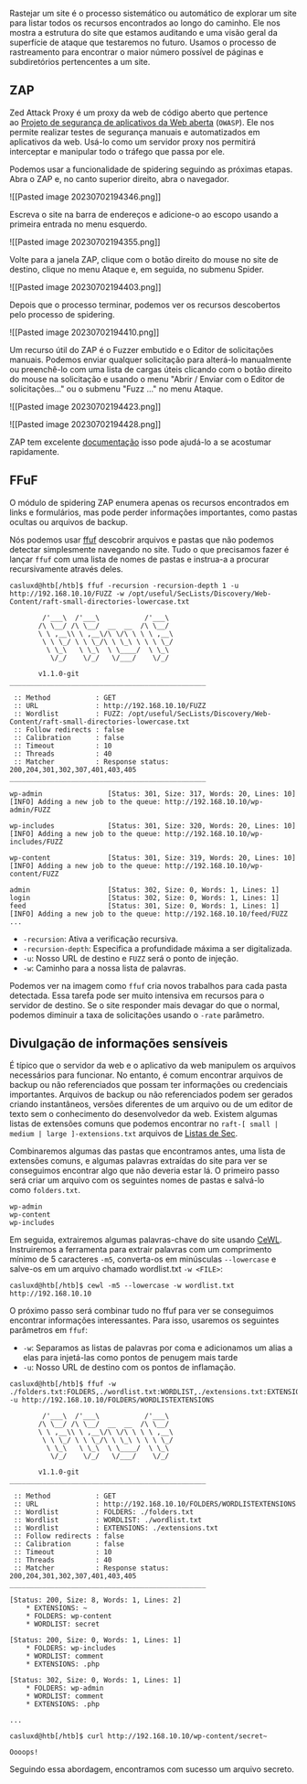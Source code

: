 Rastejar um site é o processo sistemático ou automático de explorar um site para listar todos os recursos encontrados ao longo do caminho. Ele nos mostra a estrutura do site que estamos auditando e uma visão geral da superfície de ataque que testaremos no futuro. Usamos o processo de rastreamento para encontrar o maior número possível de páginas e subdiretórios pertencentes a um site.

## ZAP

Zed Attack Proxy é um proxy da web de código aberto que pertence ao [Projeto de segurança de aplicativos da Web aberta](https://owasp.org/) (`OWASP`). Ele nos permite realizar testes de segurança manuais e automatizados em aplicativos da web. Usá-lo como um servidor proxy nos permitirá interceptar e manipular todo o tráfego que passa por ele.

Podemos usar a funcionalidade de spidering seguindo as próximas etapas. Abra o ZAP e, no canto superior direito, abra o navegador.

![[Pasted image 20230702194346.png]]

Escreva o site na barra de endereços e adicione-o ao escopo usando a primeira entrada no menu esquerdo.

![[Pasted image 20230702194355.png]]

Volte para a janela ZAP, clique com o botão direito do mouse no site de destino, clique no menu Ataque e, em seguida, no submenu Spider.

![[Pasted image 20230702194403.png]]

Depois que o processo terminar, podemos ver os recursos descobertos pelo processo de spidering.

![[Pasted image 20230702194410.png]]

Um recurso útil do ZAP é o Fuzzer embutido e o Editor de solicitações manuais. Podemos enviar qualquer solicitação para alterá-lo manualmente ou preenchê-lo com uma lista de cargas úteis clicando com o botão direito do mouse na solicitação e usando o menu "Abrir / Enviar com o Editor de solicitações..." ou o submenu "Fuzz ..." no menu Ataque.

![[Pasted image 20230702194423.png]]

![[Pasted image 20230702194428.png]]

ZAP tem excelente [documentação](https://www.zaproxy.org/docs/desktop/start/) isso pode ajudá-lo a se acostumar rapidamente.

## FFuF

O módulo de spidering ZAP enumera apenas os recursos encontrados em links e formulários, mas pode perder informações importantes, como pastas ocultas ou arquivos de backup.

Nós podemos usar [ffuf](https://github.com/ffuf/ffuf) descobrir arquivos e pastas que não podemos detectar simplesmente navegando no site. Tudo o que precisamos fazer é lançar `ffuf` com uma lista de nomes de pastas e instrua-a a procurar recursivamente através deles.

```shell-session
casluxd@htb[/htb]$ ffuf -recursion -recursion-depth 1 -u http://192.168.10.10/FUZZ -w /opt/useful/SecLists/Discovery/Web-Content/raft-small-directories-lowercase.txt

        /'___\  /'___\           /'___\
       /\ \__/ /\ \__/  __  __  /\ \__/
       \ \ ,__\\ \ ,__\/\ \/\ \ \ \ ,__\
        \ \ \_/ \ \ \_/\ \ \_\ \ \ \ \_/
         \ \_\   \ \_\  \ \____/  \ \_\
          \/_/    \/_/   \/___/    \/_/

       v1.1.0-git
________________________________________________

 :: Method           : GET
 :: URL              : http://192.168.10.10/FUZZ
 :: Wordlist         : FUZZ: /opt/useful/SecLists/Discovery/Web-Content/raft-small-directories-lowercase.txt
 :: Follow redirects : false
 :: Calibration      : false
 :: Timeout          : 10
 :: Threads          : 40
 :: Matcher          : Response status: 200,204,301,302,307,401,403,405
________________________________________________

wp-admin                [Status: 301, Size: 317, Words: 20, Lines: 10]
[INFO] Adding a new job to the queue: http://192.168.10.10/wp-admin/FUZZ

wp-includes             [Status: 301, Size: 320, Words: 20, Lines: 10]
[INFO] Adding a new job to the queue: http://192.168.10.10/wp-includes/FUZZ

wp-content              [Status: 301, Size: 319, Words: 20, Lines: 10]
[INFO] Adding a new job to the queue: http://192.168.10.10/wp-content/FUZZ

admin                   [Status: 302, Size: 0, Words: 1, Lines: 1]
login                   [Status: 302, Size: 0, Words: 1, Lines: 1]
feed                    [Status: 301, Size: 0, Words: 1, Lines: 1]
[INFO] Adding a new job to the queue: http://192.168.10.10/feed/FUZZ
...
```

- `-recursion`: Ativa a verificação recursiva.
- `-recursion-depth`: Especifica a profundidade máxima a ser digitalizada.
- `-u`: Nosso URL de destino e `FUZZ` será o ponto de injeção.
- `-w`: Caminho para a nossa lista de palavras.

Podemos ver na imagem como `ffuf` cria novos trabalhos para cada pasta detectada. Essa tarefa pode ser muito intensiva em recursos para o servidor de destino. Se o site responder mais devagar do que o normal, podemos diminuir a taxa de solicitações usando o `-rate` parâmetro.

## Divulgação de informações sensíveis

É típico que o servidor da web e o aplicativo da web manipulem os arquivos necessários para funcionar. No entanto, é comum encontrar arquivos de backup ou não referenciados que possam ter informações ou credenciais importantes. Arquivos de backup ou não referenciados podem ser gerados criando instantâneos, versões diferentes de um arquivo ou de um editor de texto sem o conhecimento do desenvolvedor da web. Existem algumas listas de extensões comuns que podemos encontrar no `raft-[ small | medium | large ]-extensions.txt` arquivos de [Listas de Sec](https://github.com/danielmiessler/SecLists/tree/master/Discovery/Web-Content).

Combinaremos algumas das pastas que encontramos antes, uma lista de extensões comuns, e algumas palavras extraídas do site para ver se conseguimos encontrar algo que não deveria estar lá. O primeiro passo será criar um arquivo com os seguintes nomes de pastas e salvá-lo como `folders.txt`.

```shell-session
wp-admin
wp-content
wp-includes
```

Em seguida, extrairemos algumas palavras-chave do site usando [CeWL](https://github.com/digininja/CeWL). Instruiremos a ferramenta para extrair palavras com um comprimento mínimo de 5 caracteres `-m5`, converta-os em minúsculas `--lowercase` e salve-os em um arquivo chamado wordlist.txt `-w <FILE>`:

```shell-session
casluxd@htb[/htb]$ cewl -m5 --lowercase -w wordlist.txt http://192.168.10.10
```

O próximo passo será combinar tudo no ffuf para ver se conseguimos encontrar informações interessantes. Para isso, usaremos os seguintes parâmetros em `ffuf`:

- `-w`: Separamos as listas de palavras por coma e adicionamos um alias a elas para injetá-las como pontos de penugem mais tarde
- `-u`: Nosso URL de destino com os pontos de inflamação.

```shell-session
casluxd@htb[/htb]$ ffuf -w ./folders.txt:FOLDERS,./wordlist.txt:WORDLIST,./extensions.txt:EXTENSIONS -u http://192.168.10.10/FOLDERS/WORDLISTEXTENSIONS

        /'___\  /'___\           /'___\
       /\ \__/ /\ \__/  __  __  /\ \__/
       \ \ ,__\\ \ ,__\/\ \/\ \ \ \ ,__\
        \ \ \_/ \ \ \_/\ \ \_\ \ \ \ \_/
         \ \_\   \ \_\  \ \____/  \ \_\
          \/_/    \/_/   \/___/    \/_/

       v1.1.0-git
________________________________________________

 :: Method           : GET
 :: URL              : http://192.168.10.10/FOLDERS/WORDLISTEXTENSIONS
 :: Wordlist         : FOLDERS: ./folders.txt
 :: Wordlist         : WORDLIST: ./wordlist.txt
 :: Wordlist         : EXTENSIONS: ./extensions.txt
 :: Follow redirects : false
 :: Calibration      : false
 :: Timeout          : 10
 :: Threads          : 40
 :: Matcher          : Response status: 200,204,301,302,307,401,403,405
________________________________________________

[Status: 200, Size: 8, Words: 1, Lines: 2]
    * EXTENSIONS: ~
    * FOLDERS: wp-content
    * WORDLIST: secret

[Status: 200, Size: 0, Words: 1, Lines: 1]
    * FOLDERS: wp-includes
    * WORDLIST: comment
    * EXTENSIONS: .php

[Status: 302, Size: 0, Words: 1, Lines: 1]
    * FOLDERS: wp-admin
    * WORDLIST: comment
    * EXTENSIONS: .php

...
```

```shell-session
casluxd@htb[/htb]$ curl http://192.168.10.10/wp-content/secret~

Oooops!
```

Seguindo essa abordagem, encontramos com sucesso um arquivo secreto.